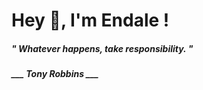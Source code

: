 <h1 title="head"> Hey 👋, I'm Endale !</h1>

**<h5><i>" Whatever happens, take responsibility. "</i></h5>**

*<b>___ Tony Robbins ___</b>*

